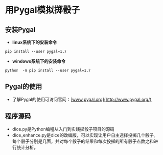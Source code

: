 # 用Pygal模拟掷骰子
## 安装Pygal
- **linux系统下的安装命令**

`pip install --user pygal=1.7`

- **windows系统下的安装命令**

`python  -m pip install --user pygal=1.7`

## Pygal的使用
- 了解Pygal的使用可访问官网：[www.pygal.org](http://www.pygal.org/)

## 程序源码

- dice.py是Python编程从入门到实践掷骰子项目的源码
- dice_enhance.py是dice的改编版，可以实现让用户自主选择投掷几个骰子，每个骰子分别是几面，并对每个骰子的结果和每次投掷的所有骰子点数之和进行统计分析。